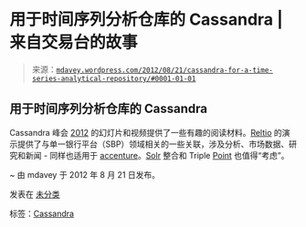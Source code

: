 <!--yml

类别：未分类

日期：2024-05-18 06:36:10

-->

# 用于时间序列分析仓库的 Cassandra | 来自交易台的故事

> 来源：[`mdavey.wordpress.com/2012/08/21/cassandra-for-a-time-series-analytical-repository/#0001-01-01`](https://mdavey.wordpress.com/2012/08/21/cassandra-for-a-time-series-analytical-repository/#0001-01-01)

## 用于时间序列分析仓库的 Cassandra

Cassandra 峰会 [2012](http://www.datastax.com/events/cassandrasummit2012/presentations) 的幻灯片和视频提供了一些有趣的阅读材料。[Reltio](http://www.datastax.com/wp-content/uploads/2012/08/C2012-CaRealTimeBigDataApp-ManishSood.pdf) 的演示提供了与单一银行平台（SBP）领域相关的一些关联，涉及分析、市场数据、研究和新闻 - 同样也适用于 [accenture](http://www.datastax.com/wp-content/uploads/2012/08/C2012-ColumnsandEnoughTime-JohnAkred.pdf)。[Solr](http://www.datastax.com/wp-content/uploads/2012/08/C2012-ChangingtheGameC+Solr-MattStump.pdf) 整合和 Triple [Point](http://www.datastax.com/wp-content/uploads/2012/08/C2012-MovingattheSpeedoftheMarkets-GyanAggarwal.pdf) 也值得“考虑”。

~ 由 mdavey 于 2012 年 8 月 21 日发布。

发表在 [未分类](https://mdavey.wordpress.com/category/uncategorized/)

标签：[Cassandra](https://mdavey.wordpress.com/tag/cassandra/)
